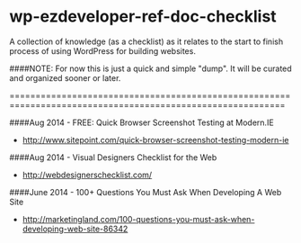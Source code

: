 wp-ezdeveloper-ref-doc-checklist
================================

A collection of knowledge (as a checklist) as it relates to the start to finish process of using WordPress for building websites.


####NOTE: For now this is just a quick and simple "dump". It will be curated and organized sooner or later.

===========================================================================================================

####Aug 2014 - FREE: Quick Browser Screenshot Testing at Modern.IE
- http://www.sitepoint.com/quick-browser-screenshot-testing-modern-ie


####Aug 2014 - Visual Designers Checklist for the Web
- http://webdesignerschecklist.com/


####June 2014 - 100+ Questions You Must Ask When Developing A Web Site
- http://marketingland.com/100-questions-you-must-ask-when-developing-web-site-86342
